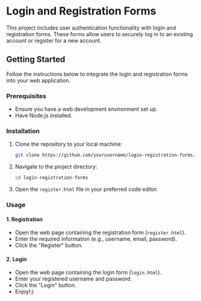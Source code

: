 # Login and Registration Forms

This project includes user authentication functionality with login and registration forms. These forms allow users to securely log in to an existing account or register for a new account.

## Getting Started

Follow the instructions below to integrate the login and registration forms into your web application.

### Prerequisites

- Ensure you have a web development environment set up.
- Have Node.js installed.

### Installation

1. Clone the repository to your local machine:

    ```bash
    git clone https://github.com/yourusername/login-registration-forms.git
    ```

2. Navigate to the project directory:

    ```bash
    cd login-registration-forms
    ```

3. Open the `register.html` file in your preferred code editor.

### Usage

#### 1. Registration

- Open the web page containing the registration form (`register.html`).
- Enter the required information (e.g., username, email, password).
- Click the "Register" button.

#### 2. Login

- Open the web page containing the login form (`login.html`).
- Enter your registered username and password.
- Click the "Login" button.
- Enjoy!;)
